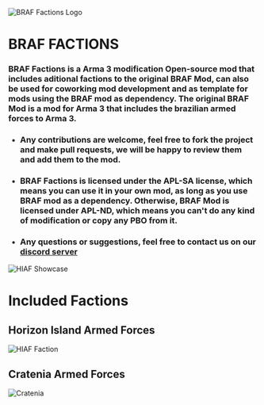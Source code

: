 ![BRAF Factions Logo](https://i.imgur.com/9Ghf21m.png)
# BRAF FACTIONS
### BRAF Factions is a Arma 3 modification Open-source mod that includes aditional factions to the original BRAF Mod, can also be used for coworking mod development and as template for mods using the BRAF mod as dependency. The original BRAF Mod is a mod for Arma 3 that includes the brazilian armed forces to Arma 3.
  
- ### Any contributions are welcome, feel free to fork the project and make pull requests, we will be happy to review them and add them to the mod.  
- ### BRAF Factions is licensed under the APL-SA license, which means you can use it in your own mod, as long as you use BRAF mod as a dependency. Otherwise, BRAF Mod is licensed under APL-ND, which means you can't do any kind of modification or copy any PBO from it.  
- ### Any questions or suggestions, feel free to contact us on our [discord server](https://discord.gg/SWQkbMKw)

![HIAF Showcase](https://media.discordapp.net/attachments/415935886870446080/887935041836056616/unknown.png)

# Included Factions  

## Horizon Island Armed Forces  

![HIAF Faction](https://media.discordapp.net/attachments/415935886870446080/803765093543313408/Arma3_x64_2021-01-27_00-12-12-24.png)  
## Cratenia Armed Forces 

![Cratenia](https://media.discordapp.net/attachments/753315128346411129/872175979672522772/cratenia.png)
